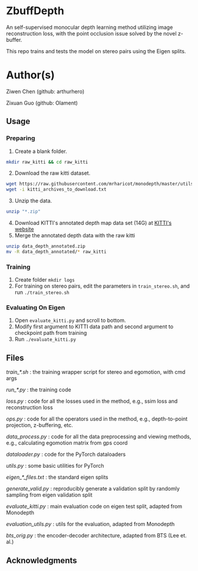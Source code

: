 # ZbuffDepth 
An self-supervised monocular depth learning method utilizing image 
reconstruction loss, with the point occlusion issue solved by the novel z-buffer.

This repo trains and tests the model on stereo pairs using the Eigen splits.

# Author(s) 

Ziwen Chen (github: arthurhero)

Zixuan Guo (github: Olament)

## Usage

### Preparing
1. Create a blank folder.
```sh
mkdir raw_kitti && cd raw_kitti
```
2. Download the raw kitti dataset.
```sh
wget https://raw.githubusercontent.com/mrharicot/monodepth/master/utils/kitti_archives_to_download.txt 
wget -i kitti_archives_to_download.txt
```
3. Unzip the data.
```sh
unzip "*.zip"
```
4. Download KITTI's annotated depth map data set (14G) at [KITTI's website](http://www.cvlibs.net/datasets/kitti/eval_depth_all.php)
5. Merge the annotated depth data with the raw kitti
```sh
unzip data_depth_annotated.zip
mv -R data_depth_annotated/* raw_kitti
```

### Training
1. Create folder `mkdir logs`
2. For training on stereo pairs, edit the parameters in `train_stereo.sh`, and run `./train_stereo.sh`

### Evaluating On Eigen
1. Open `evaluate_kitti.py` and scroll to bottom.
2. Modify first argument to KITTI data path and second argument to checkpoint path from training
2. Run `./evaluate_kitti.py`


## Files

*train_\*.sh*
:   the training wrapper script for stereo and egomotion, with cmd args

*run_\*.py*
:   the training code

*loss.py*
:   code for all the losses used in the method, e.g., ssim loss and reconstruction loss

*ops.py*
:   code for all the operators used in the method, e.g., depth-to-point projection, z-buffering, etc.

*data_process.py*
:   code for all the data preprocessing and viewing methods, e.g., calculating egomotion matrix from gps coord

*dataloader.py*
:   code for the PyTorch dataloaders

*utils.py*
:   some basic utilities for PyTorch

*eigen_\*_files.txt*
:   the standard eigen splits

*generate_valid.py*
:   reproducibly generate a validation split by randomly sampling from eigen validation split 

*evaluate_kitti.py*
:   main evaluation code on eigen test split, adapted from Monodepth

*evaluation_utils.py*
:   utils for the evaluation, adapted from Monodepth

*bts_orig.py*
:   the encoder-decoder architecture, adapted from BTS (Lee et. al.)


## Acknowledgments

